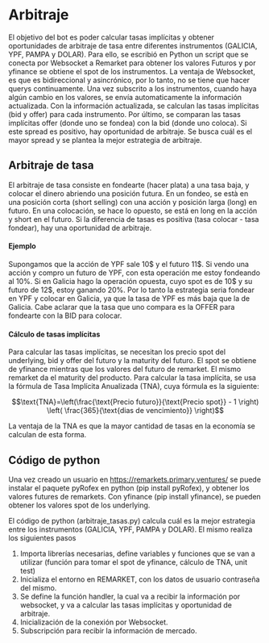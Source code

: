
<h1 align="left"> Arbitraje </h1>
El objetivo del bot es poder calcular tasas implícitas y obtener oportunidades de arbitraje de tasa entre diferentes instrumentos (GALICIA, YPF, PAMPA y DOLAR). Para ello, se escribió en Python un script que se conecta por Websocket a Remarket para obtener los valores Futuros y por yfinance se obtiene el spot de los instrumentos. La ventaja de Websocket, es que es bidireccional y asincrónico, por lo tanto, no se tiene que hacer querys continuamente. Una vez subscrito a los instrumentos, cuando haya algún cambio en los valores, se envía automaticamente la información actualizada. Con la información actualizada, se calculan las tasas implícitas (bid y offer) para cada instrumento. Por último, se comparan las tasas implícitas offer (donde uno se fondea) con la bid (donde uno coloca). Si este spread es positivo, hay oportunidad de arbitraje. Se busca cuál es el mayor spread y se plantea la mejor estrategia de arbitraje.


<h2 align="left"> Arbitraje de tasa </h2>
El arbitraje de tasa consiste en fondearte (hacer plata) a una tasa baja, y colocar el dinero abriendo una posición futura. En un fondeo, se està en una posición corta (short selling) con una acción y posición larga (long) en futuro. En una colocación, se hace lo opuesto, se está en long en la acción y short en el futuro. Si la diferencia de tasas es positiva (tasa colocar - tasa fondear), hay una oportunidad de arbitraje.


<h4 align="left"> Ejemplo </h4>
Supongamos que la acción de YPF sale 10$ y el futuro 11$. Si vendo una acción y compro un futuro de YPF, con esta operación me estoy fondeando al 10%.
Si en Galicia hago la operación opuesta, cuyo spot es de 10$ y su futuro de 12$, estoy ganando 20%. Por lo tanto la estrategia seria fondear en YPF y colocar en Galicia, ya que la tasa de YPF es más baja que la de Galicia. Cabe aclarar que la tasa que uno compara es la OFFER para fondearte con la BID para colocar.


<h4 align="left"> Cálculo de tasas implícitas </h4>
Para calcular las tasas implícitas, se necesitan los precio spot del underlying, bid y offer del futuro y la maturity del futuro. El spot se obtiene de yfinance mientras que los valores del futuro de remarket. El mismo remarket da el maturity del producto. Para calcular la tasa implícita, se usa la fórmula de Tasa Implícita Anualizada (TNA), cuya fórmula es la siguiente: 

$$\text{TNA}=\left(\frac{\text{Precio futuro}}{\text{Precio spot}} - 1 \right) \left( \frac{365}{\text{dias de vencimiento}} \right)$$

La ventaja de la TNA es que la mayor cantidad de tasas en la economía se calculan de esta forma.


<h2 align="left"> Código de python </h2>

Una vez creado un usuario en https://remarkets.primary.ventures/ se puede instalar el paquete pyRofex en python (pip install pyRofex), y obtener los valores futures de remarkets. Con yfinance (pip install yfinance), se pueden obtener los valores spot de los underlying.

El código de python (arbitraje_tasas.py) calcula cuál es la mejor estrategia entre los instrumentos (GALICIA, YPF, PAMPA y DOLAR). El mismo realiza los siguientes pasos

1. Importa librerías necesarias, define variables y funciones que se van a utilizar (función para tomar el spot de yfinance, cálculo de TNA, unit test)
2. Inicializa el entorno en REMARKET, con los datos de usuario contraseña del mismo.
3. Se define la función handler, la cual va a recibir la información por websocket, y va a calcular las tasas implícitas y oportunidad de arbitraje.
4. Inicialización de la conexión por Websocket.
5. Subscripción para recibir la información de mercado.
